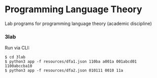 # Programming Language Theory

Lab programs for programming language theory (academic discipline)

### 3lab
Run via CLI:
```shell
$ cd 3lab
$ python3 app -f resources/dfa1.json 110ba a001a 001abcd01 1100abccba10
$ python3 app -f resources/dfa2.json 010111 0010 11a
```